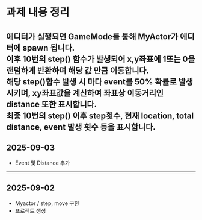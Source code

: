 # 과제 내용 정리
에디터가 실행되면 GameMode를 통해 MyActor가 에디터에 spawn 됩니다.  
이후 10번의 step() 함수가 발생되어 x,y좌표에 1또는 0을 랜덤하게 반환하며
해당 값 만큼 이동합니다.  
해당 step()함수 발생 시 마다 event를 50% 확률로 발생시키며, xy좌표값을 계산하여 좌표상 이동거리인 distance 또한 표시합니다.  
최종 10번의 step() 이후 step횟수, 현재 location, total distance, event 발생 횟수 등을 표시합니다.  
---
## 2025-09-03
- Event 및 Distance 추가
---
## 2025-09-02
- Myactor / step, move 구현
- 프로젝트 생성